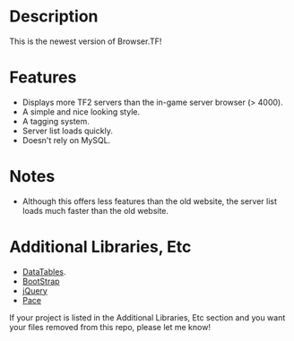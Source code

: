 # Description
This is the newest version of Browser.TF!

# Features
* Displays more TF2 servers than the in-game server browser (> 4000).
* A simple and nice looking style.
* A tagging system.
* Server list loads quickly.
* Doesn't rely on MySQL.

# Notes
* Although this offers less features than the old website, the server list loads much faster than the old website.

# Additional Libraries, Etc
* [DataTables](https://datatables.net/).
* [BootStrap](http://getbootstrap.com/)
* [jQuery](https://jquery.com/)
* [Pace](http://github.hubspot.com/pace/docs/welcome/)


If your project is listed in the Additional Libraries, Etc section and you want your files removed from this repo, please let me know!
